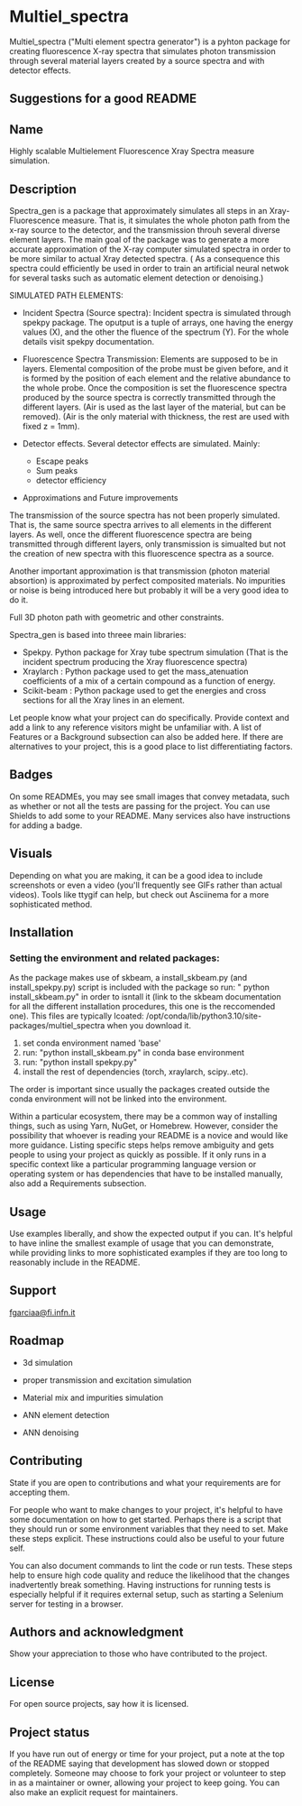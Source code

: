 # Multiel_spectra

Multiel_spectra ("Multi element spectra generator") is a pyhton package for creating  fluorescence X-ray spectra that simulates photon transmission through several material layers created by a source spectra and with detector effects.


## Suggestions for a good README


## Name
 Highly scalable Multielement Fluorescence Xray Spectra measure simulation.  

## Description

Spectra_gen is a package that approximately simulates all steps in an Xray-Fluorescence measure. That is, it simulates the whole photon path from the x-ray source to the detector, and the transmission throuh several diverse element layers. The main goal of the package was to generate a more accurate approximation of the X-ray computer simulated spectra in order to be more similar to actual Xray detected spectra. ( As a consequence this spectra could efficiently be used in order to train an artificial neural netwok for several tasks such as automatic element detection or denoising.) 

SIMULATED PATH ELEMENTS: 

- Incident Spectra (Source spectra): Incident spectra is simulated through spekpy package. The oputput is a tuple of arrays, one having the energy values (X), and the other the fluence of the spectrum (Y). For the whole details visit spekpy documentation. 

- Fluorescence Spectra Transmission: Elements are supposed to be in layers. Elemental composition of the probe must be given before, and it is formed by the position of each element and the relative abundance to the whole probe. Once the composition is set the fluorescence spectra produced by the source spectra is correctly transmitted through the different layers. (Air is used as the last layer of the material, but can be removed). (Air is the only material with thickness, the rest are used with fixed z = 1mm). 

- Detector effects. Several detector effects are simulated. Mainly: 
     - Escape peaks 
     - Sum peaks
     - detector efficiency 

* Approximations and Future improvements 

The transmission of the source spectra has not been properly simulated. That is, the same source spectra arrives to all elements in the different layers. As well, once the different fluorescence spectra are being transmitted through different layers, only transmission is simualted but not the creation of new spectra with this fluorescence spectra as a source. 

Another important approximation is that transmission (photon material absortion) is approximated by perfect composited materials. No impurities or noise is being introduced here but probably it will be a very good idea to do it. 

 
Full 3D photon path with geometric and other constraints. 


Spectra_gen is based into threee main libraries: 
- Spekpy. Python package for Xray tube spectrum simulation (That is the incident spectrum producing the Xray fluorescence spectra)
- Xraylarch : Python package used to get the mass_atenuation coefficients of a mix of a certain compound as a function of energy. 
- Scikit-beam : Python package used to get the energies and cross sections for all the Xray lines in an element. 

Let people know what your project can do specifically. Provide context and add a link to any reference visitors might be unfamiliar with. A list of Features or a Background subsection can also be added here. If there are alternatives to your project, this is a good place to list differentiating factors.

## Badges
On some READMEs, you may see small images that convey metadata, such as whether or not all the tests are passing for the project. You can use Shields to add some to your README. Many services also have instructions for adding a badge.

## Visuals
Depending on what you are making, it can be a good idea to include screenshots or even a video (you'll frequently see GIFs rather than actual videos). Tools like ttygif can help, but check out Asciinema for a more sophisticated method.

## Installation

### Setting the environment and related packages: 

As the package makes use of skbeam, a install_skbeam.py (and install_spekpy.py) script is included with the package so run: " python install_skbeam.py" in order to isntall it (link to the skbeam documentation for all the different installation procedures, this one is the reccomended one). This files are typically lcoated: /opt/conda/lib/python3.10/site-packages/multiel_spectra when you download it. 

1. set conda environment named 'base' 
2. run: "python install_skbeam.py" in conda base environment
3. run: "python install spekpy.py"
4. install the rest of dependencies (torch, xraylarch, scipy..etc).  

The order is important since usually the packages created outside the conda environment will not be linked into the environment. 

Within a particular ecosystem, there may be a common way of installing things, such as using Yarn, NuGet, or Homebrew. However, consider the possibility that whoever is reading your README is a novice and would like more guidance. Listing specific steps helps remove ambiguity and gets people to using your project as quickly as possible. If it only runs in a specific context like a particular programming language version or operating system or has dependencies that have to be installed manually, also add a Requirements subsection.

## Usage
Use examples liberally, and show the expected output if you can. It's helpful to have inline the smallest example of usage that you can demonstrate, while providing links to more sophisticated examples if they are too long to reasonably include in the README.

## Support
fgarciaa@fi.infn.it

## Roadmap

* 3d simulation 

* proper transmission and excitation simulation 

* Material mix and impurities simulation

* ANN element detection 

* ANN denoising 

## Contributing
State if you are open to contributions and what your requirements are for accepting them.

For people who want to make changes to your project, it's helpful to have some documentation on how to get started. Perhaps there is a script that they should run or some environment variables that they need to set. Make these steps explicit. These instructions could also be useful to your future self.

You can also document commands to lint the code or run tests. These steps help to ensure high code quality and reduce the likelihood that the changes inadvertently break something. Having instructions for running tests is especially helpful if it requires external setup, such as starting a Selenium server for testing in a browser.

## Authors and acknowledgment
Show your appreciation to those who have contributed to the project.

## License
For open source projects, say how it is licensed.

## Project status
If you have run out of energy or time for your project, put a note at the top of the README saying that development has slowed down or stopped completely. Someone may choose to fork your project or volunteer to step in as a maintainer or owner, allowing your project to keep going. You can also make an explicit request for maintainers.

